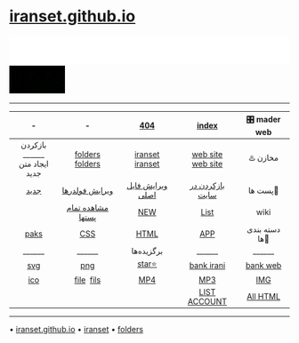 #  [iranset.github.io](https://iranset.github.io/)

 ![](https://raw.githubusercontent.com/iranset/iranset.github.io/main/svgs/text-ram.svg)
 ![](https://github.com/iranset/iranset.github.io/raw/main/fils/img/gif/gif-1.gif)
___

|-|-|[404](https://github.com/iranset/iranset.github.io/blob/main/404.html)  | [index](https://github.com/iranset/iranset.github.io/blob/main/index.html)  | 🎛️ mader web |
|:-----------:|:-------------:|:-------------:|:---------------------------------------------------------------------------:|:----------------------------------------------------------------------------:|
|بازکردن<br />______<br /> ایجاد متن جدید|[folders](https://github.com/iranset/folders/) <br /> [folders](https://github.com/iranset/folders/new/main)|[iranset](https://github.com/iranset/iranset) <br /> [iranset](https://github.com/iranset/iranset/new/main)|[web site](https://github.com/iranset/iranset.github.io) <br /> [web site](https://github.com/iranset/iranset.github.io/new/main)| ♨️ مخازن |
|[جدید](https://github.com/iranset/iranset.github.io/new/main/p)|[ویرایش فولدرها](https://github.com/iranset/iranset.github.io/main/p) | [ویرایش فایل اصلی](https://github.com/iranset/iranset.github.io/p.html) | [بازکردن در سایت](https://iranset.github.io/p.html)|  پست ها📄 |
|  | [مشاهده تمام پستها]() | [NEW](wiki/new)| [List](wiki/p.md)| wiki|
|[paks]() | [CSS]() | [HTML]() |  [APP]() |دسته بندی ها💠  |
|______|______|  برگزیده‌ها |______|______|
|[svg]()|[png]()| [star⭐]() |[bank irani](bank-irani)|[bank web](bank-web)  |
| [ico]() | [file](file)  ‌ [fils](fils) |  [MP4]() |  [MP3]() | [IMG]() |  
|  |  |   |  [LIST ACCOUNT]()| [All HTML]() |  

___
• [iranset.github.io](https://github.com/iranset/iranset.github.io)
• [iranset](https://github.com/iranset/iranset)
• [folders](https://github.com/iranset/folders)
